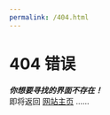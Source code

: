 ```yaml
---
permalink: /404.html
---
```


# 404 错误
**_你想要寻找的界面不存在！_**  
即将返回 [网站主页](https://guleixibian.github.io/) ......   

<script language="javascript" type="text/javascript"> 
	setTimeout("javascript:location.href='/'", 10000); 
</script>

